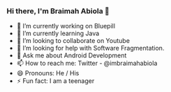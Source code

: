 ### Hi there, I'm Braimah Abiola 👋

- 🔭 I’m currently working on Bluepill
- 🌱 I’m currently learning Java
- 👯 I’m looking to collaborate on Youtube
- 🤔 I’m looking for help with Software Fragmentation.
- 💬 Ask me about Android Development
- 📫 How to reach me: Twitter - @imbraimahabiola
- 😄 Pronouns: He / His
- ⚡ Fun fact: I am a teenager




